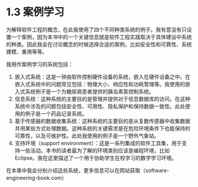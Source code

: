 # 1.3 案例学习

为解释软件工程的概念，在此我使用了四个不同种类系统的例子。我有意没有只设置一个案例，因为本书中的一个关键信息就是软件工程实践取决于具体建设中系统的种类。因此我会在讨论概念的时候选择合适的案例，比如安全性和可靠性、系统建模、重用等等。

我用作案例学习的系统包括：

1. 嵌入式系统：这是一钟由软件控制硬件设备的系统，嵌入在硬件设备之中。在嵌入式系统中的问题常见包括：物理大小、响应性和功耗管理等。我使用的嵌入式系统例子是一个为糖尿病患者提供的胰岛素泵控制系统。
2. 信息系统：这种系统的主要目的是管理并提供对于信息数据库的访问。在这种系统中涉及的问题包括安全性、可用性、隐私保护和保持数据一致性。此处使用的例子是一个药品记录系统。
3. 基于传感器的数据收集系统：这种系统的主要目的是从复数传感器中收集数据并用某些方式处理数据。这种系统的关键需求是在危险环境条件下也能保持的可靠性，以及可维护性。此处我使用的例子是一个野外气象站。
4. 支持环境（support environment）：这是一系列集成的软件工具集，用于支持一些活动。本书的读者最为了解的环境类别应该是编程环境，比如Eclipse。我在这里描述了一个用于协助学生在校学习的数字学习环境。

在本章中我会分别介绍这些系统，更多信息可以在网站获取（software-engineering-book.com）
